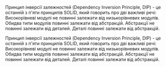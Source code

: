 Принцип інверсії залежностей (Dependency Inversion Principle, DIP) - це останній з п'яти принципів SOLID, який говорить про дві важливі речі:
Високорівневі модулі не повинні залежати від низькорівневих модулів. Обидва типи модулів повинні залежати від абстракцій.
Абстракції не повинні залежати від деталей. Деталі повинні залежати від абстракцій.

Принцип інверсії залежностей (Dependency Inversion Principle, DIP) - це останній з п'яти принципів SOLID, який говорить про дві важливі речі:
Високорівневі модулі не повинні залежати від низькорівневих модулів. Обидва типи модулів повинні залежати від абстракцій.
Абстракції не повинні залежати від деталей. Деталі повинні залежати від абстракцій.
